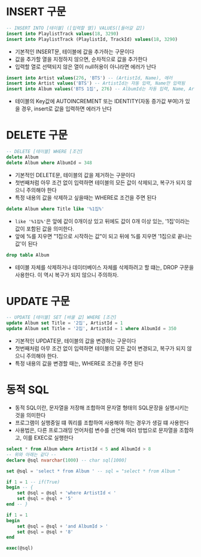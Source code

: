 # INSERT 구문

```sql
-- INSERT INTO [테이블] ([입력할 열]) VALUES([들어갈 값])
insert into PlaylistTrack values(18, 3290)
insert into PlaylistTrack (PlaylistId, TrackId) values(18, 3290)
```

- 기본적인 INSERT문, 테이블에 값을 추가하는 구문이다
- 값을 추가할 열을 지정하지 않으면, 순차적으로 값을 추가한다
- 입력할 열로 선택되지 않은 열이 null허용이 아니라면 에러가 난다

```sql
insert into Artist values(276, 'BTS') -- (ArtistId, Name), 에러
insert into Artist values('BTS') -- ArtistId는 자동 입력, Name만 입력됨
insert into Album values('BTS 1집', 276) -- AlbumId는 자동 입력, Name, ArtistId만 입력
```

- 테이블의 Key값에 AUTOINCREMENT 또는 IDENTITY(자동 증가값 부여)가 있을 경우, insert로 값을 입력하면 에러가 난다

# DELETE 구문

```sql
-- DELETE [테이블] WHERE [조건]
delete Album
delete Album where AlbumId = 348
```

- 기본적인 DELETE문, 테이블의 값을 제거하는 구문이다
- 첫번째처럼 아무 조건 없이 입력하면 테이블의 모든 값이 삭제되고, 복구가 되지 않으니 주의해야 한다
- 특정 내용의 값을 삭제하고 싶을때는 WHERE로 조건을 주면 된다

```sql
delete Album where Title like '%1집%'
```

- ```like '%1집%'```은 앞에 값이 0개이상 있고 뒤에도 값이 0개 이상 있는, '1집'이라는 값이 포함된 값을 의미한다.
- 앞에 %를 지우면 "1집으로 시작하는 값"이 되고 뒤에 %를 지우면 '1집으로 끝나는 값'이 된다

```sql
drop table Album
```

- 테이블 자체를 삭제하거나 데이터베이스 자체를 삭제하려고 할 떄는, DROP 구문을 사용한다. 이 역시 복구가 되지 않으니 주의하자.

# UPDATE 구문

```sql
-- UPDATE [테이블] SET [바꿀 값] WHERE [조건]
update Album set Title = '2집', ArtistId = 1
update Album set Title = '2집', ArtistId = 1 where AlbumId = 350
```

- 기본적인 UPDATE문, 테이블의 값을 변경하는 구문이다
- 첫번째처럼 아무 조건 없이 입력하면 테이블의 모든 값이 변경되고, 복구가 되지 않으니 주의해야 한다.
- 특정 내용의 값을 변경할 때는, WHERE로 조건을 주면 된다

# 동적 SQL

- 동적 SQL이란, 문자열을 저장해 조합하여 문자열 형태의 SQL문장을 실행시키는 것을 의미한다
- 프로그램이 실행중일 떄 쿼리를 조합하여 사용해야 하는 경우가 생길 떄 사용한다
- 사용법은, 다른 프로그래밍 언어처럼 변수를 선언해 여러 방법으로 문자열을 조합하고, 이를 EXEC로 실행한다

```sql
select * from Album where ArtistId < 5 and AlbumId > 8
-- 위와 아래는 같다 --
declare @sql nvarchar(1000) -- char sql[1000]

set @sql = 'select * from Album ' -- sql = "select * from Album "

if 1 = 1 -- if(True)
begin -- {
	set @sql = @sql + 'where ArtistId < '
	set @sql = @sql + '5'
end -- }

if 1 = 1
begin
	set @sql = @sql + 'and AlbumId > '
	set @sql = @sql + '8'
end

exec(@sql)
```
